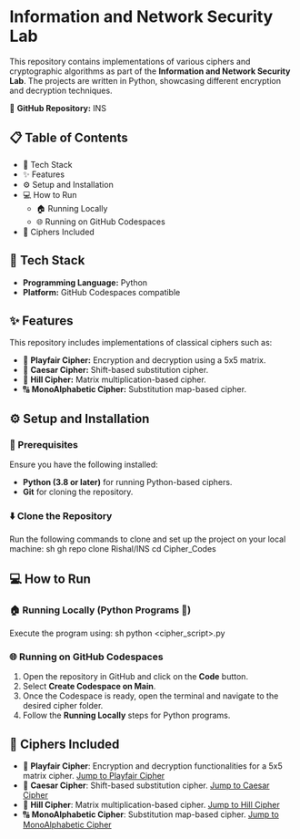 # Information and Network Security Lab

This repository contains implementations of various ciphers and cryptographic algorithms as part of the **Information and Network Security Lab**. The projects are written in Python, showcasing different encryption and decryption techniques.

🔗 **GitHub Repository:** INS

## 📋 Table of Contents
- 🔧 Tech Stack
- ✨ Features
- ⚙️ Setup and Installation
- 💻 How to Run
  - 🏠 Running Locally
  - 🌐 Running on GitHub Codespaces
- 🔑 Ciphers Included

## 🔧 Tech Stack
- **Programming Language:** Python
- **Platform:** GitHub Codespaces compatible

## ✨ Features
This repository includes implementations of classical ciphers such as:

- 🔐 **Playfair Cipher:** Encryption and decryption using a 5x5 matrix.
- 🔄 **Caesar Cipher:** Shift-based substitution cipher.
- 🔢 **Hill Cipher:** Matrix multiplication-based cipher.
- 🔠 **MonoAlphabetic Cipher:** Substitution map-based cipher.

## ⚙️ Setup and Installation
### 📜 Prerequisites
Ensure you have the following installed:
- **Python (3.8 or later)** for running Python-based ciphers.
- **Git** for cloning the repository.

### ⬇️ Clone the Repository
Run the following commands to clone and set up the project on your local machine:
sh
gh repo clone Rishal/INS
cd Cipher_Codes


## 💻 How to Run
### 🏠 Running Locally (Python Programs 🐍)
Execute the program using:
sh
python <cipher_script>.py


### 🌐 Running on GitHub Codespaces
1. Open the repository in GitHub and click on the **Code** button.
2. Select **Create Codespace on Main**.
3. Once the Codespace is ready, open the terminal and navigate to the desired cipher folder.
4. Follow the **Running Locally** steps for Python programs.

## 🔑 Ciphers Included
- 🔐 **Playfair Cipher**: Encryption and decryption functionalities for a 5x5 matrix cipher. [Jump to Playfair Cipher](#)
- 🔄 **Caesar Cipher**: Shift-based substitution cipher. [Jump to Caesar Cipher](#)
- 🔢 **Hill Cipher**: Matrix multiplication-based cipher. [Jump to Hill Cipher](#)
- 🔠 **MonoAlphabetic Cipher**: Substitution map-based cipher. [Jump to MonoAlphabetic Cipher](#)
